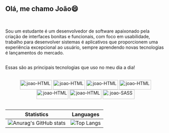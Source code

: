 ## Olá, me chamo João😄

<br />

Sou um estudante é um desenvolvedor de software apaixonado pela criação de interfaces bonitas e funcionais, com foco em usabilidade, trabalho para desenvolver sistemas é aplicativos que proporcionem uma experiência excepcional ao usuário, sempre aprendendo novas tecnologias é lançamentos do mercado.

##

Essas são as principais tecnologias que uso no meu dia a dia!

<div style="display: inline_block" align="center">
<br />
 
  <img align="center" alt="joao-HTML" height="30" width="100" src="https://img.shields.io/badge/JavaScript-F7DF1E?style=for-the-badge&logo=javascript&logoColor=black">
  <img align="center" alt="joao-HTML" height="30" width="100" src= "https://img.shields.io/badge/TypeScript-007ACC?style=for-the-badge&logo=typescript&logoColor=white">
  <img align="center" alt="joao-HTML" height="30" width="100" src= "https://img.shields.io/badge/Java-ED8B00?style=for-the-badge&logo=openjdk&logoColor=white">
  <img align="center" alt="joao-HTML" height="30" width="100" src= "https://img.shields.io/badge/React-20232A?style=for-the-badge&logo=react&logoColor=61DAFB">
  <img align="center" alt="joao-HTML" height="30" width="100" src= "https://img.shields.io/badge/Angular-DD0031?style=for-the-badge&logo=angular&logoColor=white">
  <img align="center" alt="joao-HTML" height="30" width="100" src="https://img.shields.io/badge/Tailwind_CSS-38B2AC?style=for-the-badge&logo=tailwind-css&logoColor=white">
  <img align="center" alt="joao-SASS" height="30" width="100" src="https://img.shields.io/badge/Sass-CC6699?style=for-the-badge&logo=sass&logoColor=white">


<div align="center">

  <br/>
  
  | Statistics|Languages |
  |--|--|
  |![Anurag's GitHub stats](https://github-readme-stats.vercel.app/api?username=Jaunvava&show_icons=true&theme=)|![Top Langs](https://github-readme-stats.vercel.app/api/top-langs/?username=jaunvava&layout=donut)|
  
  <br/>
</div>

##
